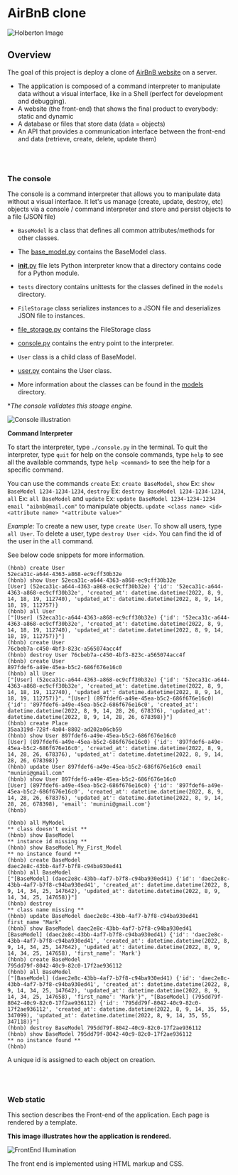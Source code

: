 # AirBnB clone

![Holberton Image](assets/hbnb.png)

## Overview

The goal of this project is deploy a clone of [AirBnB website](https://www.airbnb.com/) on a server.

* The application is composed of a command interpreter to manipulate data without a visual interface, like in a Shell (perfect for development and debugging).
* A website (the front-end) that shows the final product to everybody: static and dynamic
* A database or files that store data (data = objects)
* An API that provides a communication interface between the front-end and data (retrieve, create, delete, update them)

<br>
<br>

### The console

The console is a command interpreter that allows you to manipulate data without a visual interface. It let's us manage (create, update, destroy, etc) objects via a console / command interpreter and store and persist objects to a file (JSON file)

* `BaseModel` is a class that defines all common attributes/methods for other classes.
* The [base_model.py](models/base_model.py) contains the BaseModel class.
* [__init__.py](models/__init__.py) file lets Python interpreter know that a directory contains code for a Python module.
* `tests` directory contains unittests for the classes defined in the `models` directory.

* `FileStorage` class serializes instances to a JSON file and deserializes JSON file to instances.
* [file_storage.py](models/engine/file_storage.py) contains the FileStorage class
* [console.py](console.py) contains the entry point to the interpreter.
* `User` class is a child class of BaseModel.
* [user.py](models/user.py) contains the User class.
* More information about the classes can be found in the [models](models/) directory.

**The console validates this stoage engine.*

![Console illustration](assets/console.png)

**Command Interpreter**

To start the interpreter, type `./console.py` in the terminal. To quit the interpreter, type `quit` for help on the console commands, type `help` to see all the available commands, type `help <command>` to see the help for a specific command.

You can use the commands `create` Ex: `create BaseModel`, 
`show` Ex: `show BaseModel 1234-1234-1234`, 
`destroy` Ex: `destroy BaseModel 1234-1234-1234`, 
`all` Ex: `all BaseModel` and 
`update` Ex: `update BaseModel 1234-1234-1234 email "aibnb@mail.com"` to manipulate objects. `update <class name> <id> <attribute name> "<attribute value>"`

*Example:*
To create a new user, type `create User`.
To show all users, type `all User`.
To delete a user, type `destroy User <id>`. You can find the id of the user in the `all` command.

See below code snippets for more information.

```
(hbnb) create User
52eca31c-a644-4363-a868-ec9cff30b32e
(hbnb) show User 52eca31c-a644-4363-a868-ec9cff30b32e
[User] (52eca31c-a644-4363-a868-ec9cff30b32e) {'id': '52eca31c-a644-4363-a868-ec9cff30b32e', 'created_at': datetime.datetime(2022, 8, 9, 14, 18, 19, 112740), 'updated_at': datetime.datetime(2022, 8, 9, 14, 18, 19, 112757)}
(hbnb) all User
["[User] (52eca31c-a644-4363-a868-ec9cff30b32e) {'id': '52eca31c-a644-4363-a868-ec9cff30b32e', 'created_at': datetime.datetime(2022, 8, 9, 14, 18, 19, 112740), 'updated_at': datetime.datetime(2022, 8, 9, 14, 18, 19, 112757)}"]
(hbnb) create User
76cbeb7a-c450-4bf3-823c-a565074acc4f
(hbnb) destroy User 76cbeb7a-c450-4bf3-823c-a565074acc4f
(hbnb) create User
897fdef6-a49e-45ea-b5c2-686f676e16c0
(hbnb) all User
["[User] (52eca31c-a644-4363-a868-ec9cff30b32e) {'id': '52eca31c-a644-4363-a868-ec9cff30b32e', 'created_at': datetime.datetime(2022, 8, 9, 14, 18, 19, 112740), 'updated_at': datetime.datetime(2022, 8, 9, 14, 18, 19, 112757)}", "[User] (897fdef6-a49e-45ea-b5c2-686f676e16c0) {'id': '897fdef6-a49e-45ea-b5c2-686f676e16c0', 'created_at': datetime.datetime(2022, 8, 9, 14, 28, 26, 678376), 'updated_at': datetime.datetime(2022, 8, 9, 14, 28, 26, 678398)}"]
(hbnb) create Place
35aa319d-728f-4a04-8802-ad202a06cb59
(hbnb) show User 897fdef6-a49e-45ea-b5c2-686f676e16c0
[User] (897fdef6-a49e-45ea-b5c2-686f676e16c0) {'id': '897fdef6-a49e-45ea-b5c2-686f676e16c0', 'created_at': datetime.datetime(2022, 8, 9, 14, 28, 26, 678376), 'updated_at': datetime.datetime(2022, 8, 9, 14, 28, 26, 678398)}
(hbnb) update User 897fdef6-a49e-45ea-b5c2-686f676e16c0 email "munini@gmail.com"
(hbnb) show User 897fdef6-a49e-45ea-b5c2-686f676e16c0
[User] (897fdef6-a49e-45ea-b5c2-686f676e16c0) {'id': '897fdef6-a49e-45ea-b5c2-686f676e16c0', 'created_at': datetime.datetime(2022, 8, 9, 14, 28, 26, 678376), 'updated_at': datetime.datetime(2022, 8, 9, 14, 28, 26, 678398), 'email': 'munini@gmail.com'}
(hbnb) 
```

```
(hbnb) all MyModel
** class doesn't exist **
(hbnb) show BaseModel
** instance id missing **
(hbnb) show BaseModel My_First_Model
** no instance found **
(hbnb) create BaseModel
daec2e8c-43bb-4af7-b7f8-c94ba930ed41
(hbnb) all BaseModel
["[BaseModel] (daec2e8c-43bb-4af7-b7f8-c94ba930ed41) {'id': 'daec2e8c-43bb-4af7-b7f8-c94ba930ed41', 'created_at': datetime.datetime(2022, 8, 9, 14, 34, 25, 147642), 'updated_at': datetime.datetime(2022, 8, 9, 14, 34, 25, 147658)}"]
(hbnb) destroy
** class name missing **
(hbnb) update BaseModel daec2e8c-43bb-4af7-b7f8-c94ba930ed41 first_name "Mark"
(hbnb) show BaseModel daec2e8c-43bb-4af7-b7f8-c94ba930ed41
[BaseModel] (daec2e8c-43bb-4af7-b7f8-c94ba930ed41) {'id': 'daec2e8c-43bb-4af7-b7f8-c94ba930ed41', 'created_at': datetime.datetime(2022, 8, 9, 14, 34, 25, 147642), 'updated_at': datetime.datetime(2022, 8, 9, 14, 34, 25, 147658), 'first_name': 'Mark'}
(hbnb) create BaseModel
795dd79f-8042-40c9-82c0-17f2ae936112
(hbnb) all BaseModel
["[BaseModel] (daec2e8c-43bb-4af7-b7f8-c94ba930ed41) {'id': 'daec2e8c-43bb-4af7-b7f8-c94ba930ed41', 'created_at': datetime.datetime(2022, 8, 9, 14, 34, 25, 147642), 'updated_at': datetime.datetime(2022, 8, 9, 14, 34, 25, 147658), 'first_name': 'Mark'}", "[BaseModel] (795dd79f-8042-40c9-82c0-17f2ae936112) {'id': '795dd79f-8042-40c9-82c0-17f2ae936112', 'created_at': datetime.datetime(2022, 8, 9, 14, 35, 55, 347099), 'updated_at': datetime.datetime(2022, 8, 9, 14, 35, 55, 347118)}"]
(hbnb) destroy BaseModel 795dd79f-8042-40c9-82c0-17f2ae936112
(hbnb) show BaseModel 795dd79f-8042-40c9-82c0-17f2ae936112
** no instance found **
(hbnb) 
```

A unique id is assigned to each object on creation.

<br>
<br>

### Web static

This section describes the Front-end of the application. Each page is rendered by a template.

**This image illustrates how the application is rendered.**

![FrontEnd Illumination](assets/web-static.png)

The front end is implemented using HTML markup and CSS.

